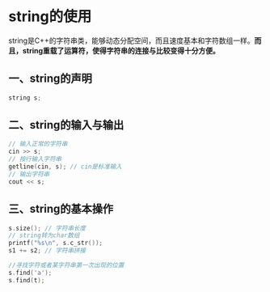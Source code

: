 # string的使用

string是C++的字符串类，能够动态分配空间，而且速度基本和字符数组一样。**而且，string重载了运算符，使得字符串的连接与比较变得十分方便。**

## 一、string的声明

```c++
string s;
```



## 二、string的输入与输出

```c++
// 输入正常的字符串
cin >> s;
// 按行输入字符串
getline(cin, s); // cin是标准输入
// 输出字符串
cout << s;
```



## 三、string的基本操作

```c++
s.size(); // 字符串长度
// string转为char数组
printf("%s\n", s.c_str());
s1 += s2; // 字符串拼接

//寻找字符或者某字符串第一次出现的位置
s.find('a');
s.find(t);
```







